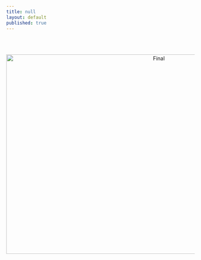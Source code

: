 ```yaml
---
title: null
layout: default
published: true
---
```

<br><br>
<center>

<img src="https://farm6.staticflickr.com/5759/20720892102_b45e927415_o_d.jpg" alt="Final" height="534" width="800">

</center>
